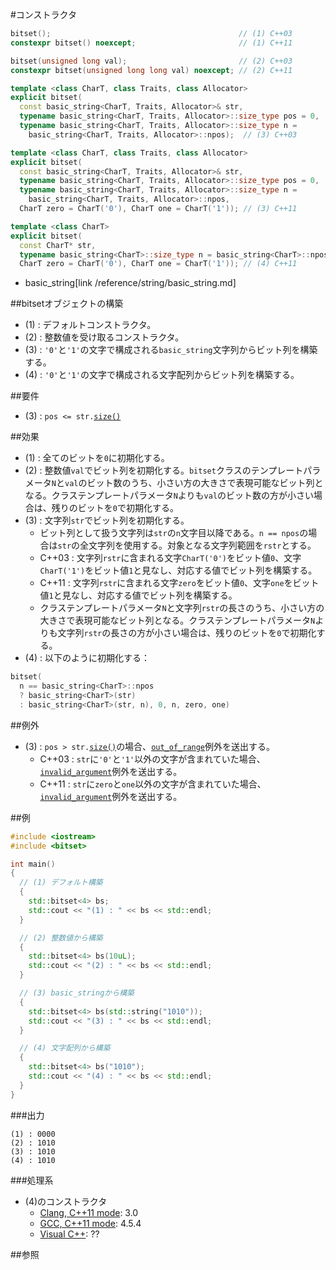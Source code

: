 #コンストラクタ
```cpp
bitset();                                          // (1) C++03
constexpr bitset() noexcept;                       // (1) C++11

bitset(unsigned long val);                         // (2) C++03
constexpr bitset(unsigned long long val) noexcept; // (2) C++11

template <class CharT, class Traits, class Allocator>
explicit bitset(
  const basic_string<CharT, Traits, Allocator>& str,
  typename basic_string<CharT, Traits, Allocator>::size_type pos = 0,
  typename basic_string<CharT, Traits, Allocator>::size_type n =
    basic_string<CharT, Traits, Allocator>::npos);  // (3) C++03

template <class CharT, class Traits, class Allocator>
explicit bitset(
  const basic_string<CharT, Traits, Allocator>& str,
  typename basic_string<CharT, Traits, Allocator>::size_type pos = 0,
  typename basic_string<CharT, Traits, Allocator>::size_type n =
    basic_string<CharT, Traits, Allocator>::npos,
  CharT zero = CharT('0'), CharT one = CharT('1')); // (3) C++11

template <class CharT>
explicit bitset(
  const CharT* str,
  typename basic_string<CharT>::size_type n = basic_string<CharT>::npos,
  CharT zero = CharT('0'), CharT one = CharT('1')); // (4) C++11
```
* basic_string[link /reference/string/basic_string.md]

##bitsetオブジェクトの構築
- (1) : デフォルトコンストラクタ。
- (2) : 整数値を受け取るコンストラクタ。
- (3) : `'0'`と`'1'`の文字で構成される`basic_string`文字列からビット列を構築する。
- (4) : `'0'`と`'1'`の文字で構成される文字配列からビット列を構築する。


##要件
- (3) : `pos <= str.`[`size()`](/reference/string/basic_string/size.md)


##効果
- (1) : 全てのビットを`0`に初期化する。
- (2) : 整数値`val`でビット列を初期化する。`bitset`クラスのテンプレートパラメータ`N`と`val`のビット数のうち、小さい方の大きさで表現可能なビット列となる。クラステンプレートパラメータ`N`よりも`val`のビット数の方が小さい場合は、残りのビットを`0`で初期化する。
- (3) : 文字列`str`でビット列を初期化する。
	- ビット列として扱う文字列は`str`の`n`文字目以降である。`n == npos`の場合は`str`の全文字列を使用する。対象となる文字列範囲を`rstr`とする。
	- C++03 : 文字列`rstr`に含まれる文字`CharT('0')`をビット値`0`、文字`CharT('1')`をビット値`1`と見なし、対応する値でビット列を構築する。
	- C++11 : 文字列`rstr`に含まれる文字`zero`をビット値`0`、文字`one`をビット値`1`と見なし、対応する値でビット列を構築する。
	- クラステンプレートパラメータ`N`と文字列`rstr`の長さのうち、小さい方の大きさで表現可能なビット列となる。クラステンプレートパラメータ`N`よりも文字列`rstr`の長さの方が小さい場合は、残りのビットを`0`で初期化する。
- (4) : 以下のように初期化する：

```cpp
bitset(
  n == basic_string<CharT>::npos
  ? basic_string<CharT>(str)
  : basic_string<CharT>(str, n), 0, n, zero, one)
```


##例外
- (3) : `pos > str.`[`size()`](/reference/string/basic_string/size.md)の場合、[`out_of_range`](/reference/stdexcept.md)例外を送出する。
	- C++03 : `str`に`'0'`と`'1'`以外の文字が含まれていた場合、[`invalid_argument`](/reference/stdexcept.md)例外を送出する。
	- C++11 : `str`に`zero`と`one`以外の文字が含まれていた場合、[`invalid_argument`](/reference/stdexcept.md)例外を送出する。



##例
```cpp
#include <iostream>
#include <bitset>

int main()
{
  // (1) デフォルト構築
  {
    std::bitset<4> bs;
    std::cout << "(1) : " << bs << std::endl;
  }

  // (2) 整数値から構築
  {
    std::bitset<4> bs(10uL);
    std::cout << "(2) : " << bs << std::endl;
  }

  // (3) basic_stringから構築
  {
    std::bitset<4> bs(std::string("1010"));
    std::cout << "(3) : " << bs << std::endl;
  }

  // (4) 文字配列から構築
  {
    std::bitset<4> bs("1010");
    std::cout << "(4) : " << bs << std::endl;
  }
}
```

###出力
```
(1) : 0000
(2) : 1010
(3) : 1010
(4) : 1010
```


###処理系
- (4)のコンストラクタ
	- [Clang, C++11 mode](/implementation#clang.md): 3.0
	- [GCC, C++11 mode](/implementation#gcc.md): 4.5.4
	- [Visual C++](/implementation#visual_cpp.md): ??


##参照

